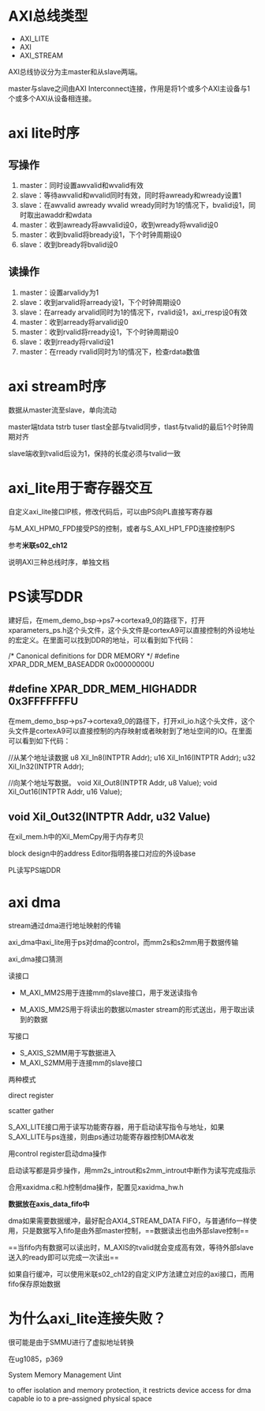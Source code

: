 # AXI总线类型

-   AXI_LITE
-   AXI
-   AXI_STREAM

AXI总线协议分为主master和从slave两端。

master与slave之间由AXI Interconnect连接，作用是将1个或多个AXI主设备与1个或多个AXI从设备相连接。



# axi lite时序

## 写操作

1.  master：同时设置awvalid和wvalid有效
2.  slave：等待awvalid和wvalid同时有效，同时将awready和wready设置1
3.  slave：在awvalid awready wvalid wready同时为1的情况下，bvalid设1，同时取出awaddr和wdata
4.  master：收到awready将awvalid设0，收到wready将wvalid设0
5.  master：收到bvalid将bready设1，下个时钟周期设0
6.  slave：收到bready将bvalid设0

## 读操作

1.  master：设置arvalidy为1
2.  slave：收到arvalid将arready设1，下个时钟周期设0
3.  slave：在arready arvalid同时为1的情况下，rvalid设1，axi_rresp设0有效
4.  master：收到arready将arvalid设0
5.  master：收到rvalid将rready设1，下个时钟周期设0
6.  slave：收到rready将rvalid设1
7.  master：在rready rvalid同时为1的情况下，检查rdata数值



# axi stream时序

数据从master流至slave，单向流动

master端tdata tstrb tuser tlast全部与tvalid同步，tlast与tvalid的最后1个时钟周期对齐

slave端收到tvalid后设为1，保持的长度必须与tvalid一致



# axi_lite用于寄存器交互

自定义axi_lite接口IP核，修改代码后，可以由PS向PL直接写寄存器

与M_AXI_HPM0_FPD接受PS的控制，或者与S_AXI_HP1_FPD连接控制PS

参考**米联s02_ch12**

说明AXI三种总线时序，单独文档



# PS读写DDR

建好后，在mem_demo_bsp->ps7->cortexa9_0的路径下，打开xparameters_ps.h这个头文件，这个头文件是cortexA9可以直接控制的外设地址的宏定义。在里面可以找到DDR的地址，可以看到如下代码： 

/* Canonical definitions for DDR MEMORY */ 
#define XPAR_DDR_MEM_BASEADDR 0x00000000U 

#define XPAR_DDR_MEM_HIGHADDR 0x3FFFFFFFU
--------------------- 

在mem_demo_bsp->ps7->cortexa9_0的路径下，打开xil_io.h这个头文件，这个头文件是cortexA9可以直接控制的内存映射或者映射到了地址空间的IO。在里面可以看到如下代码： 

//从某个地址读数据 
u8 Xil_In8(INTPTR Addr); 
u16 Xil_In16(INTPTR Addr); 
u32 Xil_In32(INTPTR Addr);

//向某个地址写数据。 
void Xil_Out8(INTPTR Addr, u8 Value); 
void Xil_Out16(INTPTR Addr, u16 Value); 

void Xil_Out32(INTPTR Addr, u32 Value)
--------------------- 

在xil_mem.h中的Xil_MemCpy用于内存考贝



block design中的address Editor指明各接口对应的外设base

PL读写PS端DDR

# axi dma

stream通过dma进行地址映射的传输

axi_dma中axi_lite用于ps对dma的control，而mm2s和s2mm用于数据传输

axi_dma接口猜测

读接口

-   M_AXI_MM2S用于连接mm的slave接口，用于发送读指令

-   M_AXIS_MM2S用于将读出的数据以master stream的形式送出，用于取出读到的数据

写接口

-   S_AXIS_S2MM用于写数据进入
-   M_AXI_S2MM用于连接mm的slave接口

两种模式

direct register

scatter gather

S_AXI_LITE接口用于读写功能寄存器，用于启动读写指令与地址，如果S_AXI_LITE与ps连接，则由ps通过功能寄存器控制DMA收发

用control register启动dma操作

启动读写都是异步操作，用mm2s_introut和s2mm_introut中断作为读写完成指示

合用xaxidma.c和.h控制dma操作，配置见xaxidma_hw.h

**数据放在axis_data_fifo中**

dma如果需要数据缓冲，最好配合AXI4_STREAM_DATA FIFO，与普通fifo一样使用，只是数据写入fifo是由外部master控制，==数据读出也由外部slave控制==

==当fifo内有数据可以读出时，M_AXIS的tvalid就会变成高有效，等待外部slave送入的ready即可以完成一次读出==

如果自行缓冲，可以使用米联s02_ch12的自定义IP方法建立对应的axi接口，而用fifo保存原始数据



# 为什么axi_lite连接失败？

很可能是由于SMMU进行了虚拟地址转换

在ug1085，p369

System Memory Management Uint

to offer isolation and memory protection, it restricts device access for dma capable io to a pre-assigned physical space